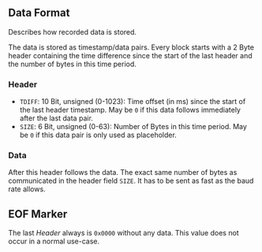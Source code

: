 ## Data Format
Describes how recorded data is stored.

The data is stored as timestamp/data pairs. Every block starts with a 2 Byte header containing the time difference since the start of the last header and the number of bytes in this time period.

### Header

* `TDIFF`: 10 Bit, unsigned (0-1023): Time offset (in ms) since the start of the last header timestamp. May be `0` if this data follows immediately after the last data pair.
* `SIZE`: 6 Bit, unsigned (0-63): Number of Bytes in this time period. May be `0` if this data pair is only used as placeholder.

### Data

After this header follows the data. The exact same number of bytes as communicated in the header field `SIZE`. It has to be sent as fast as the baud rate allows.

## EOF Marker

The last *Header* always is `0x0000` without any data. This value does not occur in a normal use-case.